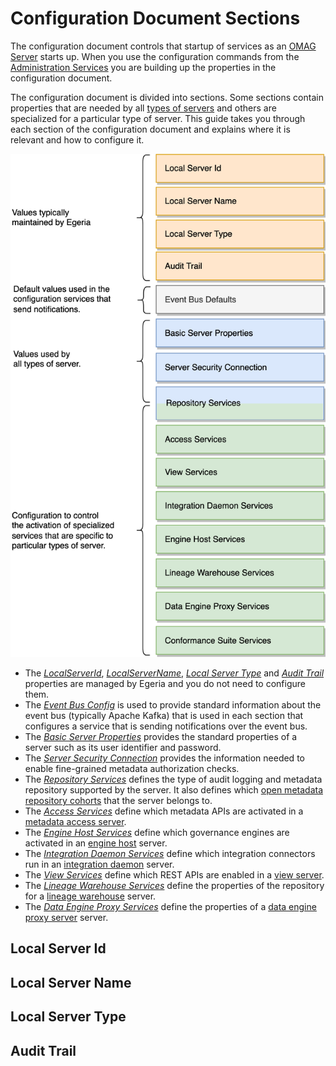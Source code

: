 <!-- SPDX-License-Identifier: CC-BY-4.0 -->
<!-- Copyright Contributors to the Egeria project. -->

# Configuration Document Sections

The configuration document controls that startup of services as an [OMAG Server](/concepts/omag-server) starts up.  When you use the configuration commands from the [Administration Services](/services/admin-services/overview) you are building up the properties in the configuration document.

The configuration document is divided into sections.  Some sections contain properties that are needed by all [types of servers](/concepts/omag-server/#types-of-omag-server) and others are specialized for a particular type of server.  This guide takes you through each section of the configuration document and explains where it is relevant and how to configure it.

![Configuration Document Structure](configuration-document-structure.svg)

* The [*LocalServerId*](#local-server-id), [*LocalServerName*](#local-server-name), [*Local Server Type*](#local-server-type) and [*Audit Trail*](#audit-trail) properties are managed by Egeria and you do not need to configure them.
* The [*Event Bus Config*](event-bus-config-section.md) is used to provide standard information about the event bus (typically Apache Kafka) that is used in each section that configures a service that is sending notifications over the event bus.
* The [*Basic Server Properties*](basic-server-properties-section.md) provides the standard properties of a server such as its user identifier and password.
* The [*Server Security Connection*](server-security-connection-section.md) provides the information needed to enable fine-grained metadata authorization checks.
* The [*Repository Services*](repository-services-section.md) defines the type of audit logging and metadata repository supported by the server.  It also defines which [open metadata repository cohorts](/concepts/cohort-member) that the server belongs to.
* The [*Access Services*](access-services-section.md) define which metadata APIs are activated in a [metadata access server](/concepts/metadata-access-service).
* The [*Engine Host Services*](engine-host-services-section.md) define which governance engines are activated in an [engine host](/concepts/engine-host) server.
* The [*Integration Daemon Services*](integration-daemon-services-section.md) define which integration connectors run in an [integration daemon](/concepts/integration-daemon) server.
* The [*View Services*](view-services-section.md) define which REST APIs are enabled in a [view server](/concepts/view-server).
* The [*Lineage Warehouse Services*](lineage-warehouse-services-section.md) define the properties of the repository for a [lineage warehouse](/concepts/lineage-warehouse) server.
* The [*Data Engine Proxy Services*](data-engine-proxy-services-section.md) define the properties of a [data engine proxy server](/concepts/data-engine-proxy) server.


## Local Server Id


## Local Server Name


## Local Server Type


## Audit Trail

